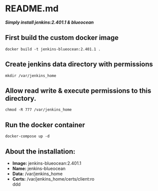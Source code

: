 # README.md

***Simply install jenkins:2.401.1 & blueocean***


## First build the custom docker image

```
docker build -t jenkins-blueocean:2.401.1 .
```

## Create jenkins data directory with permissions

```
mkdir /var/jenkins_home
```

## Allow read write & execute permissions to this directory.

```
chmod -R 777 /var/jenkins_home
```

## Run the docker container

```
docker-compose up -d
```
  


## About the installation:  

* __Image:__      jenkins-blueocean:2.401.1
* __Name:__       jenkins-blueocean  
* __Data:__       /var/jenkins_home  
* __Certs:__      /var/jenkins_home/certs/client:ro  
ddd
